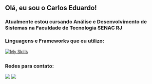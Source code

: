 ## Olá, eu sou o Carlos Eduardo!

### Atualmente estou cursando Análise e Desenvolvimento de Sistemas na Faculdade de Tecnologia SENAC RJ

### Linguagens e Frameworks que eu utilizo:

[![My Skills](https://skillicons.dev/icons?i=java,python,angular,javascript,css,html,cs&theme=dark)](https://skillicons.dev)

##

### Redes para contato:
<div> 
  <a href = "mailto:caduribs@gmail.com"><img src="https://img.shields.io/badge/-Gmail-%23333?style=for-the-badge&logo=gmail&logoColor=white" target="_blank"></a>
  <a href="https://www.linkedin.com/in/carlos-eduardo-soares-990960328" target="_blank"><img src="https://img.shields.io/badge/-LinkedIn-%230077B5?style=for-the-badge&logo=linkedin&logoColor=white" target="_blank"></a> 
  
</div>
